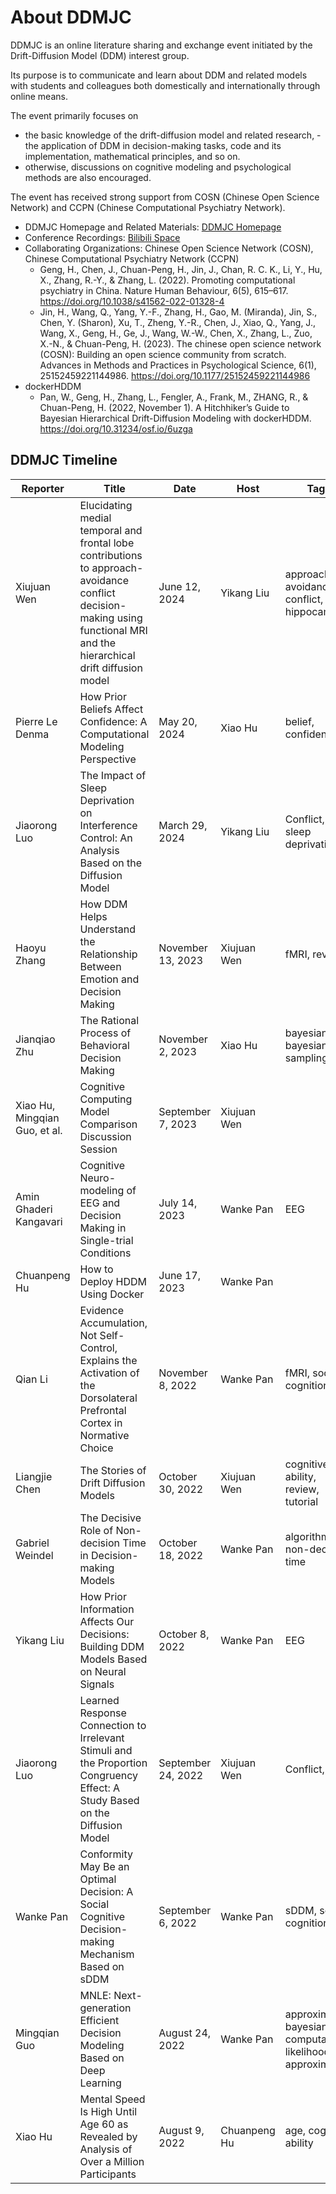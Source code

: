 # About DDMJC 


DDMJC is an online literature sharing and exchange event initiated by the Drift-Diffusion Model (DDM) interest group. 

Its purpose is to communicate and learn about DDM and related models with students and colleagues both domestically and internationally through online means. 

The event primarily focuses on 
- the basic knowledge of the drift-diffusion model and related research, - the application of DDM in decision-making tasks, code and its implementation, mathematical principles, and so on. 
- otherwise, discussions on cognitive modeling and psychological methods are also encouraged.


The event has received strong support from COSN (Chinese Open Science Network) and CCPN (Chinese Computational Psychiatry Network). 


* DDMJC Homepage and Related Materials: [DDMJC Homepage](https://ddmjc.notion.site/)
* Conference Recordings: [Bilibili Space](https://space.bilibili.com/3461571806235136)
* Collaborating Organizations: Chinese Open Science Network (COSN), Chinese Computational Psychiatry Network (CCPN)
  * Geng, H., Chen, J., Chuan-Peng, H., Jin, J., Chan, R. C. K., Li, Y., Hu, X., Zhang, R.-Y., & Zhang, L. (2022). Promoting computational psychiatry in China. Nature Human Behaviour, 6(5), 615–617. https://doi.org/10.1038/s41562-022-01328-4
  * Jin, H., Wang, Q., Yang, Y.-F., Zhang, H., Gao, M. (Miranda), Jin, S., Chen, Y. (Sharon), Xu, T., Zheng, Y.-R., Chen, J., Xiao, Q., Yang, J., Wang, X., Geng, H., Ge, J., Wang, W.-W., Chen, X., Zhang, L., Zuo, X.-N., & Chuan-Peng, H. (2023). The chinese open science network (COSN): Building an open science community from scratch. Advances in Methods and Practices in Psychological Science, 6(1), 25152459221144986. https://doi.org/10.1177/25152459221144986
* dockerHDDM
  * Pan, W., Geng, H., Zhang, L., Fengler, A., Frank, M., ZHANG, R., & Chuan-Peng, H. (2022, November 1). A Hitchhiker’s Guide to Bayesian Hierarchical Drift-Diffusion Modeling with dockerHDDM. https://doi.org/10.31234/osf.io/6uzga


## DDMJC Timeline

| Reporter                      | Title                   | Date            | Host          | Tags                  |
|---------------------------|----------------------------------|-----------------|---------------|-----------------------|
| Xiujuan Wen        | Elucidating medial temporal and frontal lobe contributions to approach-avoidance conflict decision-making using functional MRI and the hierarchical drift diffusion model | June 12, 2024    | Yikang Liu       | approach-avoidance conflict, hippocampus    |
| Pierre Le Denma           | How Prior Beliefs Affect Confidence: A Computational Modeling Perspective | May 20, 2024    | Xiao Hu       | belief, confidence    |
| Jiaorong Luo              | The Impact of Sleep Deprivation on Interference Control: An Analysis Based on the Diffusion Model | March 29, 2024  | Yikang Liu    | Conflict, sleep deprivation |
| Haoyu Zhang               | How DDM Helps Understand the Relationship Between Emotion and Decision Making | November 13, 2023 | Xiujuan Wen   | fMRI, review          |
| Jianqiao Zhu              | The Rational Process of Behavioral Decision Making | November 2, 2023 | Xiao Hu       | bayesian, bayesian-sampling |
| Xiao Hu, Mingqian Guo, et al. | Cognitive Computing Model Comparison Discussion Session | September 7, 2023 | Xiujuan Wen   |                       |
| Amin Ghaderi Kangavari    | Cognitive Neuro-modeling of EEG and Decision Making in Single-trial Conditions | July 14, 2023   | Wanke Pan     | EEG                   |
| Chuanpeng Hu              | How to Deploy HDDM Using Docker | June 17, 2023   | Wanke Pan     |                       |
| Qian Li                   | Evidence Accumulation, Not Self-Control, Explains the Activation of the Dorsolateral Prefrontal Cortex in Normative Choice | November 8, 2022 | Wanke Pan     | fMRI, social cognition |
| Liangjie Chen             | The Stories of Drift Diffusion Models | October 30, 2022 | Xiujuan Wen   | cognitive ability, review, tutorial |
| Gabriel Weindel           | The Decisive Role of Non-decision Time in Decision-making Models | October 18, 2022 | Wanke Pan     | algorithm, non-decision time |
| Yikang Liu                | How Prior Information Affects Our Decisions: Building DDM Models Based on Neural Signals | October 8, 2022  | Wanke Pan     | EEG                   |
| Jiaorong Luo              | Learned Response Connection to Irrelevant Stimuli and the Proportion Congruency Effect: A Study Based on the Diffusion Model | September 24, 2022 | Xiujuan Wen   | Conflict, DMC         |
| Wanke Pan                 | Conformity May Be an Optimal Decision: A Social Cognitive Decision-making Mechanism Based on sDDM | September 6, 2022 | Wanke Pan     | sDDM, social cognition |
| Mingqian Guo              | MNLE: Next-generation Efficient Decision Modeling Based on Deep Learning | August 24, 2022  | Wanke Pan     | approximate bayesian computation, likelihood approximation |
| Xiao Hu                   | Mental Speed Is High Until Age 60 as Revealed by Analysis of Over a Million Participants | August 9, 2022   | Chuanpeng Hu  | age, cognitive ability |

